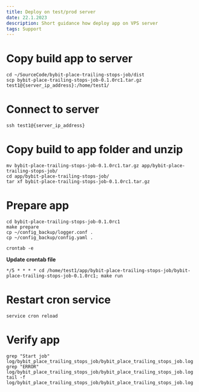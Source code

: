 ```yaml
---
title: Deploy on test/prod server
date: 22.1.2023
description: Short guidance how deploy app on VPS server
tags: Support
---
```


# Copy build app to server
```
cd ~/SourceCode/bybit-place-trailing-stops-job/dist
scp bybit-place-trailing-stops-job-0.1.0rc1.tar.gz test1@{server_ip_address}:/home/test1/
```

# Connect to server
```
ssh test1@{server_ip_address}
```

# Copy build to app folder and unzip
```
mv bybit-place-trailing-stops-job-0.1.0rc1.tar.gz app/bybit-place-trailing-stops-job/
cd app/bybit-place-trailing-stops-job/
tar xf bybit-place-trailing-stops-job-0.1.0rc1.tar.gz
```


# Prepare app
```
cd bybit-place-trailing-stops-job-0.1.0rc1
make prepare
cp ~/config_backup/logger.conf .
cp ~/config_backup/config.yaml .

crontab -e
```

**Update crontab file**
```
*/5 * * * * cd /home/test1/app/bybit-place-trailing-stops-job/bybit-place-trailing-stops-job-0.1.0rc1; make run
```


# Restart cron service
```
service cron reload
```

# Verify app
```
grep "Start job" log/bybit_place_trailing_stops_job/bybit_place_trailing_stops_job.log
grep "ERROR" log/bybit_place_trailing_stops_job/bybit_place_trailing_stops_job.log
tail -f log/bybit_place_trailing_stops_job/bybit_place_trailing_stops_job.log
```
